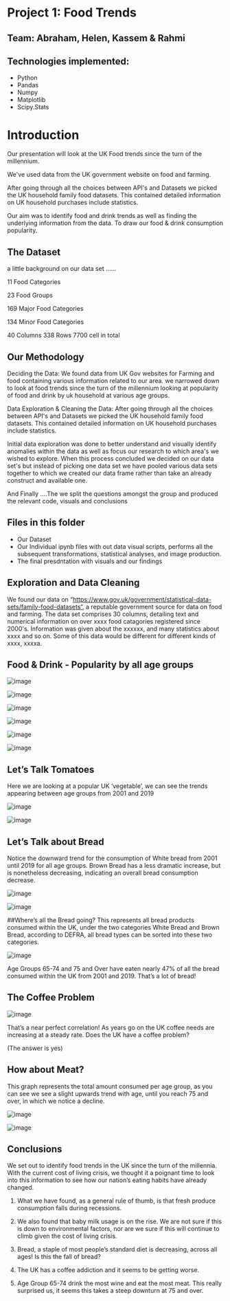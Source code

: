 # Project 1: Food Trends

## Team: Abraham, Helen, Kassem & Rahmi

## Technologies implemented:
* Python
* Pandas
* Numpy
* Matplotlib
* Scipy.Stats

# Introduction
Our presentation will look at the UK Food trends since the turn of the millennium. 

We've used data from the UK government website on food and farming.

After going through all the choices between API's and Datasets we picked the UK household family food datasets. This contained detailed information on UK household purchases include statistics. 

Our aim was to identify food and drink trends as well as finding the underlying information from the data. To draw our food & drink consumption popularity.

## The Dataset
a little background on our data set ......

11 Food Categories

23 Food Groups

169 Major Food Categories

134 Minor Food Categories

40 Columns 338 Rows 7700 cell in total

## Our Methodology

Deciding the Data: We found data from UK Gov websites for Farming and food containing various information related to our area. we narrowed down to look at food trends since the turn of the millennium looking at popularity of food and drink by uk household at various age groups. 

Data Exploration & Cleaning the Data: After going through all the choices between API's and Datasets we picked the UK household family food datasets. This contained detailed information on UK household purchases include statistics. 

Initial data exploration was done to better understand and visually identify anomalies within the data as well as focus our research to which area's we wished to explore. When this process concluded we decided on our data set's but instead of picking one data set we have pooled various data sets together to which we created our data frame rather than take an already construct and available one.

And Finally ….The we split the questions amongst the group and produced the relevant code, visuals and conclusions

## Files in this folder

- Our Dataset
- Our Individual ipynb files with out data visual scripts, performs all the subsequent transformations, statistical analyses, and image production.
- The final presdntation with visuals and our findings

## Exploration and Data Cleaning
We found our data on “https://www.gov.uk/government/statistical-data-sets/family-food-datasets“, a reputable government source for data on food and farming. The data set comprises 30 columns, detailing text and numerical information on over xxxx food catagories registered since 2000's. Information was given about the xxxxxx, and many statistics about xxxx and so on. Some of this data would be different for different kinds of xxxx, xxxxa.

## Food & Drink - Popularity by all age groups

![image](https://user-images.githubusercontent.com/111521804/196803290-081f3509-b995-483c-a35d-d58bfd8e3a9d.png)

![image](https://user-images.githubusercontent.com/111521804/196801713-2bf8b33f-29ad-4eeb-9604-c027947f30cc.png)

![image](https://user-images.githubusercontent.com/111521804/196803504-cbb643e8-122d-4e62-82db-32ea597a5c42.png)

![image](https://user-images.githubusercontent.com/111521804/196801810-39fbe01c-18f7-48e5-81c1-ae40ecf90dd5.png)

![image](https://user-images.githubusercontent.com/111521804/196801843-4d4b02fc-11d4-4e24-8054-052b8fbc3894.png)

![image](https://user-images.githubusercontent.com/111521804/196801868-4b38e7a5-88ff-416d-bbbe-9e4a939029c3.png)

## Let’s Talk Tomatoes

Here we are looking at a popular UK ‘vegetable’, we can see the trends appearing between age groups from 2001 and 2019

![image](https://user-images.githubusercontent.com/111521804/196802085-50f924bf-52b2-463c-9346-53a02cac23b2.png)

![image](https://user-images.githubusercontent.com/111521804/196802104-6e306ed8-0abc-4a59-b498-10aaea0abc6a.png)

## Let’s Talk about Bread

Notice the downward trend for the consumption of White bread from 2001 until 2019 for all age groups.
Brown Bread has a less dramatic increase, but is nonetheless decreasing, indicating an overall bread consumption decrease. 

![image](https://user-images.githubusercontent.com/111521804/196802407-30d94833-9f0c-41e8-b337-8f7c49a9eb7d.png)

![image](https://user-images.githubusercontent.com/111521804/196802428-b0044ef3-bc9e-415d-96a7-8271e1a8a214.png)

##Where’s all the Bread going?
This represents all bread products consumed within the UK, under the two categories White Bread and Brown Bread, according to DEFRA, all bread types can be sorted into these two categories. 

![image](https://user-images.githubusercontent.com/111521804/196802556-129cacce-9d94-4ac4-b0bb-ad12ea94a17a.png)

Age Groups 65-74 and 75 and Over have eaten nearly 47% of all the bread consumed within the UK from 2001 and 2019. 
That’s a lot of bread!

## The Coffee Problem

![image](https://user-images.githubusercontent.com/111521804/196802805-4f66f7d2-7430-4b51-bfa0-eec6e2b8280b.png)

That’s a near perfect correlation!
As years go on the UK coffee needs are increasing at a steady rate. 
Does the UK have a coffee problem?

(The answer is yes)

## How about Meat?

This graph represents the total amount consumed per age group, as you can see we see a slight upwards trend with age, until you reach 75 and over, in which we notice a decline.


![image](https://user-images.githubusercontent.com/111521804/196802881-9e98d25c-cf15-4984-a124-9fcd8c0fe7c5.png)

![image](https://user-images.githubusercontent.com/111521804/196803022-8d8e72d6-65a7-426c-b957-8eb8ed463b91.png)


## Conclusions

We set out to identify food trends in the UK since the turn of the millennia. With the current cost of living crisis, we thought it a poignant time to look into this information to see how our nation’s eating habits have already changed. 

1. What we have found, as a general rule of thumb, is that fresh produce consumption falls during recessions. 

2. We also found that baby milk usage is on the rise. We are not sure if this is down to environmental factors, nor are we sure if this will continue to climb given the cost of living crisis. 

3. Bread, a staple of most people’s standard diet is  decreasing, across all ages! Is this the fall of bread?

4. The UK has a coffee addiction and it seems to be getting worse. 

5. Age Group 65-74 drink the most wine and eat the most meat. This really surprised us, it seems this takes a steep downturn at 75 and over. 








